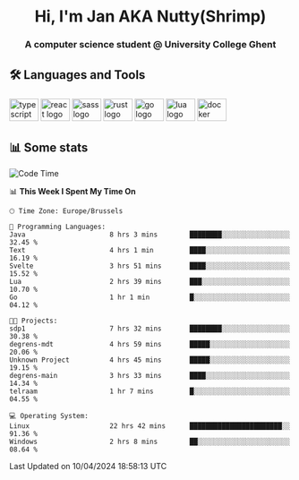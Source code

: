 <h1 align="center">Hi, I'm Jan AKA Nutty(Shrimp)</h1>
<h3 align="center">A computer science student @ University College Ghent</h3>

<h2 align="left">🛠️ Languages and Tools</h2>

###

<div align="left">
  <img src="https://cdn.jsdelivr.net/gh/devicons/devicon/icons/typescript/typescript-original.svg" height="40" width="52" alt="typescript logo"  />
  <img src="https://cdn.jsdelivr.net/gh/devicons/devicon/icons/react/react-original.svg" height="40" width="52" alt="react logo"  />
  <img src="https://cdn.jsdelivr.net/gh/devicons/devicon/icons/sass/sass-original.svg" height="40" width="52" alt="sass logo"  />
  <img src="https://cdn.jsdelivr.net/gh/devicons/devicon@latest/icons/rust/rust-original.svg" height="40" width="52" alt="rust logo" />
  <img src="https://cdn.jsdelivr.net/gh/devicons/devicon/icons/go/go-original.svg" height="40" width="52" alt="go logo"  />
  <img src="https://cdn.jsdelivr.net/gh/devicons/devicon/icons/lua/lua-original.svg" height="40" width="52" alt="lua logo"  />
  <img src="https://cdn.jsdelivr.net/gh/devicons/devicon/icons/docker/docker-original.svg" height="40" width="52" alt="docker logo"  />
</div>

<h2>📊 Some stats</h2>

<!--START_SECTION:waka-->
![Code Time](http://img.shields.io/badge/Code%20Time-4%2C359%20hrs%2012%20mins-blue)

📊 **This Week I Spent My Time On** 

```text
🕑︎ Time Zone: Europe/Brussels

💬 Programming Languages: 
Java                     8 hrs 3 mins        ████████░░░░░░░░░░░░░░░░░   32.45 % 
Text                     4 hrs 1 min         ████░░░░░░░░░░░░░░░░░░░░░   16.19 % 
Svelte                   3 hrs 51 mins       ████░░░░░░░░░░░░░░░░░░░░░   15.52 % 
Lua                      2 hrs 39 mins       ███░░░░░░░░░░░░░░░░░░░░░░   10.70 % 
Go                       1 hr 1 min          █░░░░░░░░░░░░░░░░░░░░░░░░   04.12 % 

🐱‍💻 Projects: 
sdp1                     7 hrs 32 mins       ████████░░░░░░░░░░░░░░░░░   30.38 % 
degrens-mdt              4 hrs 59 mins       █████░░░░░░░░░░░░░░░░░░░░   20.06 % 
Unknown Project          4 hrs 45 mins       █████░░░░░░░░░░░░░░░░░░░░   19.15 % 
degrens-main             3 hrs 33 mins       ████░░░░░░░░░░░░░░░░░░░░░   14.34 % 
telraam                  1 hr 7 mins         █░░░░░░░░░░░░░░░░░░░░░░░░   04.55 % 

💻 Operating System: 
Linux                    22 hrs 42 mins      ███████████████████████░░   91.36 % 
Windows                  2 hrs 8 mins        ██░░░░░░░░░░░░░░░░░░░░░░░   08.64 % 
```


 Last Updated on 10/04/2024 18:58:13 UTC
<!--END_SECTION:waka-->
